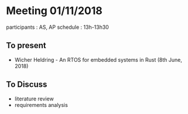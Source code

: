 # Meeting 01/11/2018

participants : AS, AP
schedule : 13h-13h30

## To present
- Wicher Heldring - An RTOS for embedded systems in Rust (8th June, 2018)

## To Discuss

- literature review
- requirements analysis

